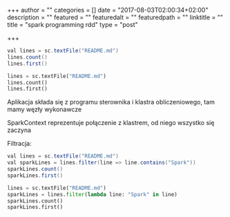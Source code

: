 +++
author = ""
categories = []
date = "2017-08-03T02:00:34+02:00"
description = ""
featured = ""
featuredalt = ""
featuredpath = ""
linktitle = ""
title = "spark programming rdd"
type = "post"

+++

~~~Java
val lines = sc.textFile("README.md")
lines.count()
lines.first()
~~~

~~~Python
lines = sc.textFile("README.md")
lines.count()
lines.first()
~~~

Aplikacja składa się z programu sterownika i klastra obliczeniowego, tam mamy węzły wykonawcze

SparkContext reprezentuje połączenie z klastrem, od niego wszystko się zaczyna


Filtracja:
~~~Java
val lines = sc.textFile("README.md")
val sparkLines = lines.filter(line => line.contains("Spark"))
sparkLines.count()
sparkLines.first()
~~~

~~~Python
lines = sc.textFile("README.md")
sparkLines = lines.filter(lambda line: "Spark" in line)
sparkLines.count()
sparkLines.first()
~~~
